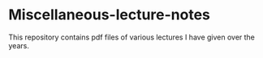 # Miscellaneous-lecture-notes

This repository contains pdf files of various lectures I have given over the years. 
